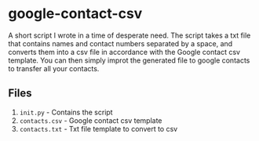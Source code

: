 # google-contact-csv

A short script I wrote in a time of desperate need. The script takes a txt file that contains names and contact numbers separated by a space, and converts them into a csv file in accordance with the Google contact csv template. You can then simply improt the generated file to google contacts to transfer all your contacts.

## Files
  
  1. `init.py` - Contains the script
  2. `contacts.csv` - Google contact csv template
  3. `contacts.txt` - Txt file template to convert to csv
